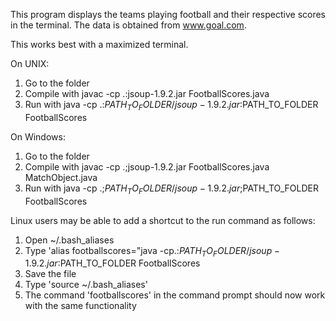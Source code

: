This program displays the teams playing football and their respective scores in the terminal. The data is obtained from www.goal.com.

This works best with a maximized terminal.

On UNIX:
1) Go to the folder
2) Compile with javac -cp .:jsoup-1.9.2.jar FootballScores.java
3) Run with java -cp .:$PATH_TO_FOLDER/jsoup-1.9.2.jar:$PATH_TO_FOLDER FootballScores

On Windows:
1) Go to the folder
2) Compile with javac -cp .;jsoup-1.9.2.jar FootballScores.java MatchObject.java
3) Run with java -cp .;$PATH_TO_FOLDER/jsoup-1.9.2.jar;$PATH_TO_FOLDER FootballScores

Linux users may be able to add a shortcut to the run command as follows:
1) Open ~/.bash_aliases
2) Type 'alias footballscores="java -cp.:$PATH_TO_FOLDER/jsoup-1.9.2.jar:$PATH_TO_FOLDER FootballScores
3) Save the file
4) Type 'source ~/.bash_aliases'
5) The command 'footballscores' in the command prompt should now work with the same functionality
